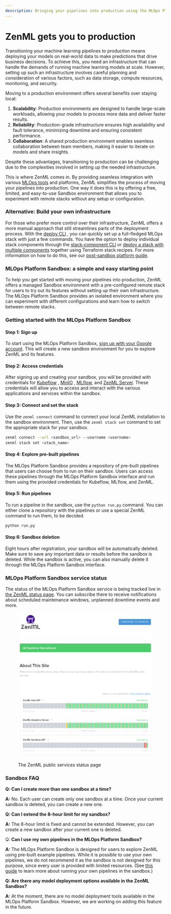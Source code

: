 ```yaml
---
description: Bringing your pipelines into production using the MLOps Platform Sandbox
---
```


# ZenML gets you to production

Transitioning your machine learning pipelines to production means deploying your models on real-world data to make
predictions that drive business decisions. To achieve this, you need an infrastructure that can handle the demands of
running machine learning models at scale. However, setting up such an infrastructure involves careful planning and
consideration of various factors, such as data storage, compute resources, monitoring, and security.

Moving to a production environment offers several benefits over staying local:

1. **Scalability**: Production environments are designed to handle large-scale workloads, allowing your models to
   process more data and deliver faster results.
2. **Reliability**: Production-grade infrastructure ensures high availability and fault tolerance, minimizing downtime
   and ensuring consistent performance.
3. **Collaboration**: A shared production environment enables seamless collaboration between team members, making it
   easier to iterate on models and share insights.

Despite these advantages, transitioning to production can be challenging due to the complexities involved in setting up
the needed infrastructure.

This is where ZenML comes in. By providing seamless integration with
various [MLOps tools](/docs/book/user-guide/component-guide/integration-overview.md) and platforms, ZenML simplifies the
process of moving your pipelines into production. One way it does this is by offering a free, limited, and easy-to-use 
Sandbox environment that allows you to experiment with remote stacks without any
setup or configuration.

### Alternative: Build your own infrastructure

For those who prefer more control over their infrastructure, ZenML offers a more manual approach that still streamlines
parts of the deployment process. With
the [deploy CLI](/docs/book/platform-guide/set-up-your-mlops-platform/deploy-and-set-up-a-cloud-stack/deploy-and-set-up-a-cloud-stack.md)
, you can quickly set up a full-fledged MLOps stack with just a few commands. You have the option to deploy individual
stack components through
the [stack-component CLI](/docs/book/platform-guide/set-up-your-mlops-platform/deploy-and-set-up-a-cloud-stack/deploy-a-stack-component.md)
or [deploy a stack with multiple components](/docs/book/platform-guide/set-up-your-mlops-platform/deploy-and-set-up-a-cloud-stack/deploy-a-stack-using-stack-recipes.md)
together using Terraform stack recipes. For more information on how to do this,
see our [post-sandbox platform guide](../advanced-guide/use-the-sandbox.md).

### MLOps Platform Sandbox: a simple and easy starting point

To help you get started with moving your pipelines into production, ZenML offers a managed Sandbox environment with a
pre-configured remote stack for users to try out its features without setting up
their own infrastructure. The MLOps Platform Sandbox provides an isolated
environment where you can experiment with different configurations and learn how
to switch between remote stacks.

### Getting started with the MLOps Platform Sandbox

#### Step 1: Sign up

To start using the MLOps Platform Sandbox, [sign up with your Google account](https://sandbox.zenml.io/). This will create a new sandbox environment for you
to explore ZenML and its features.

#### Step 2: Access credentials

After signing up and creating your sandbox, you will be provided with credentials
for [Kubeflow](/docs/book/user-guide/component-guide/orchestrators/kubeflow.md)
, [MinIO](../component-guide/artifact-stores/s3.md)
, [MLflow](/docs/book/user-guide/component-guide/experiment-trackers/mlflow.md),
and [ZenML Server](connect-to-a-deployed-zenml.md). These
credentials will allow you to access and interact with the various applications and services within the sandbox.

#### Step 3: Connect and set the stack

Use the `zenml connect` command to connect your local ZenML installation to the sandbox environment. Then, use
the `zenml stack set` command to set the appropriate stack for your sandbox.

```bash
zenml connect --url <sandbox_url> --username <username>
zenml stack set <stack_name>
```

#### Step 4: Explore pre-built pipelines

The MLOps Platform Sandbox provides a repository of pre-built pipelines that users can choose from to run on their sandbox. Users
can access these pipelines through the MLOps Platform Sandbox interface and run them using the provided credentials for Kubeflow,
MLflow, and ZenML.

#### Step 5: Run pipelines

To run a pipeline in the sandbox, use the `python run.py` command. You can either clone a repository with the pipelines
or use a special ZenML command to run them, to be decided.

```bash
python run.py
```

#### Step 6: Sandbox deletion

Eight hours after registration, your sandbox will be automatically deleted. Make sure to save any important data or results before the
sandbox is deleted. While the sandbox is active, you can also manually delete it through the MLOps Platform Sandbox interface.

### MLOps Platform Sandbox service status

The status of the MLOps Platform Sandbox service is being tracked live in [the ZenML status page](https://zenml.statuspage.io/).
You can subscribe there to receive notifications about scheduled maintenance windows, unplanned downtime events and
more.

<figure><img src="../../.gitbook/assets/statuspage.png" alt=""><figcaption><p>The ZenML public services status page</p></figcaption></figure>

### Sandbox FAQ

**Q: Can I create more than one sandbox at a time?**

**A:** No. Each user can create only one sandbox at a time. Once your current sandbox is deleted, you can create a new
one.

**Q: Can I extend the 8-hour limit for my sandbox?**

**A:** The 8-hour limit is fixed and cannot be extended. However, you can create a new sandbox after your current one is
deleted.

Q: **Can I use my own pipelines in the MLOps Platform Sandbox?**

**A:** The MLOps Platform Sandbox is designed for users to explore ZenML using pre-built example pipelines. While it is possible
to use your own pipelines, we do not recommend it as the sandbox is not designed for this purpose, since every
user is provided with limited resources. (See [this guide](../advanced-guide/use-the-sandbox.md) to learn more about
running your own pipelines in the sandbox.)

**Q: Are there any model deployment options available in the ZenML Sandbox?**

**A:** At the moment, there are no model deployment tools available in the MLOps Platform Sandbox. However, we are working on
adding this feature in the future.
